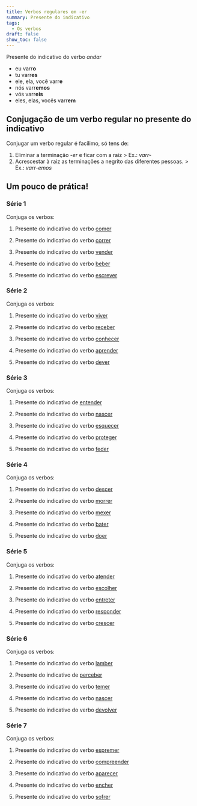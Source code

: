 ```yaml
---
title: Verbos regulares em -er
summary: Presente do indicativo
tags:
  - Os verbos
draft: false
show_toc: false
---
```

<article>
  
  Presente do indicativo do verbo *andar* 
- eu varr**o**
- tu varr**es**
- ele, ela, você varr**e**
- nós varr**emos**
- vós varr**eis**
- eles, elas, vocês varr**em**

</article>

## Conjugação de um verbo regular no presente do indicativo

Conjugar um verbo regular é facílimo, só tens de:
1. Eliminar a terminação *-er* e ficar com a raiz > Ex.: *varr-*
2. Acrescestar à raiz as terminações a negrito das diferentes pessoas. > Ex.: *varr-emos*

## Um pouco de prática!
 
### Série 1

Conjuga os verbos:

1. Presente do indicativo do verbo [comer](https://www.verbos-portugueses.info/pt/praticar/tempos.html#140:comer/1)

2. Presente do indicativo do verbo [correr](https://www.verbos-portugueses.info/pt/praticar/tempos.html#275:correr/1)

3. Presente do indicativo do verbo [vender](https://www.verbos-portugueses.info/pt/praticar/tempos.html#129:vender/1)

4. Presente do indicativo do verbo [beber](https://www.verbos-portugueses.info/pt/conjugacao/164-beber.html)

5. Presente do indicativo do verbo [escrever](https://www.verbos-portugueses.info/pt/praticar/tempos.html#203:escrever/1)

### Série 2

Conjuga os verbos:

1. Presente do indicativo do verbo [viver](https://www.verbos-portugueses.info/pt/praticar/tempos.html#139:viver/1)

2. Presente do indicativo do verbo [receber](https://www.verbos-portugueses.info/pt/praticar/tempos.html#200:receber/1)

3. Presente do indicativo do verbo [conhecer](https://www.verbos-portugueses.info/pt/praticar/tempos.html#201:conhecer/1)

4. Presente do indicativo do verbo [aprender](https://www.verbos-portugueses.info/pt/praticar/tempos.html#148:aprender/1)

5.  Presente do indicativo do verbo [dever](https://www.verbos-portugueses.info/pt/praticar/tempos.html#264:dever/1)

### Série 3

Conjuga os verbos:

1. Presente do indicativo de [entender](https://www.verbos-portugueses.info/pt/praticar/tempos.html#506:entender/1)

2. Presente do indicativo do verbo [nascer](https://www.verbos-portugueses.info/pt/praticar/tempos.html#249:nascer/1)

3. Presente do indicativo do verbo [esquecer](https://www.verbos-portugueses.info/pt/praticar/tempos.html#166:esquecer/1)

4. Presente do indicativo do verbo [proteger](https://www.verbos-portugueses.info/pt/praticar/tempos.html#285:proteger/1)

5. Presente do indicativo do verbo [feder](https://www.verbos-portugueses.info/pt/praticar/tempos.html#2009:feder/1)

### Série 4

Conjuga os verbos:

1. Presente do indicativo do verbo [descer](https://www.verbos-portugueses.info/pt/praticar/tempos.html#576:descer/1)

2. Presente do indicativo do verbo [morrer](https://www.verbos-portugueses.info/pt/praticar/tempos.html#184:morrer/1)

3. Presente do indicativo do verbo [mexer](https://www.verbos-portugueses.info/pt/praticar/tempos.html#805:mexer/1)

4. Presente do indicativo do verbo [bater](https://www.verbos-portugueses.info/pt/praticar/tempos.html#446:bater/1)

5. Presente do indicativo do verbo [doer](https://www.verbos-portugueses.info/pt/praticar/tempos.html#220:doer/1)

### Série 5

Conjuga os verbos:

1. Presente do indicativo do verbo [atender](https://www.verbos-portugueses.info/pt/praticar/tempos.html#687:atender/1)

2. Presente do indicativo do verbo [escolher](https://www.verbos-portugueses.info/pt/praticar/tempos.html#228:escolher/1)

3. Presente do indicativo do verbo [entreter](https://www.verbos-portugueses.info/pt/praticar/tempos.html#1285:entreter/1)

4. Presente do indicativo do verbo [responder](https://www.verbos-portugueses.info/pt/praticar/tempos.html#403:responder/1)

5. Presente do indicativo do verbo [crescer](https://www.verbos-portugueses.info/pt/praticar/tempos.html#389:crescer/1)

### Série 6

Conjuga os verbos:

1. Presente do indicativo do verbo [lamber](https://www.verbos-portugueses.info/pt/praticar/tempos.html#1643:lamber/1)

2. Presente do indicativo de [perceber](https://www.verbos-portugueses.info/pt/praticar/tempos.html#552:perceber/1)

3. Presente do indicativo do verbo [temer](https://www.verbos-portugueses.info/pt/praticar/tempos.html#146:temer/1)

4. Presente do indicativo do verbo [nascer](https://www.verbos-portugueses.info/pt/praticar/tempos.html#249:nascer/1)

5. Presente do indicativo do verbo [devolver](https://www.verbos-portugueses.info/pt/praticar/tempos.html#351:devolver/1)

### Série 7

Conjuga os verbos:

1. Presente do indicativo do verbo [espremer](https://www.verbos-portugueses.info/pt/praticar/tempos.html#1953:espremer/1)
   
2. Presente do indicativo do verbo [compreender](https://www.verbos-portugueses.info/pt/praticar/tempos.html#273:compreender/1) 

3. Presente do indicativo do verbo [aparecer](https://www.verbos-portugueses.info/pt/praticar/tempos.html#474:aparecer/1)

4. Presente do indicativo do verbo [encher](https://www.verbos-portugueses.info/pt/praticar/tempos.html#505:encher/1)

5. Presente do indicativo do verbo [sofrer](https://www.verbos-portugueses.info/pt/praticar/tempos.html#453:sofrer/1) 

